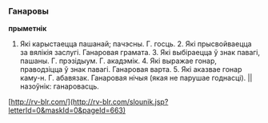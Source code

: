 ### Ганаровы
**прыметнік**

1. Які карыстаецца пашанай; пачэсны. Г. госць. 2. Які прысвойваецца за вялікія заслугі. Ганаровая грамата. 3. Які выбіраецца ў знак павагі, пашаны. Г. прэзідыум. Г. акадэмік. 4. Які выражае гонар, праводзіцца ў знак павагі. Ганаровая варта. 5. Які аказвае гонар каму-н. Г. абавязак. Ганаровая нічыя (якая не парушае годнасці). || назоўнік: ганаровасць.

<a rel="author">[http://rv-blr.com/](http://rv-blr.com/slounik.jsp?letterId=0&maskId=0&pageId=663)</a>
